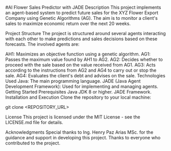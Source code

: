 #AI Flower Sales Predictor with JADE
Description
This project implements an agent-based system to predict future sales for the XYZ Flower Export Company using Genetic Algorithms (AG). The aim is to monitor a client's sales to maximize economic return over the next 20 weeks.

Project Structure
The project is structured around several agents interacting with each other to make predictions and sales decisions based on these forecasts. The involved agents are:

AH1: Maximizes an objective function using a genetic algorithm.
AG1: Passes the maximum value found by AH1 to AG2.
AG2: Decides whether to proceed with the sale based on the value received from AG1.
AG3: Acts according to the instructions from AG2 and AG4 to carry out or stop the sale.
AG4: Evaluates the client's debt and advises on the sale.
Technologies Used
Java: The main programming language.
JADE (Java Agent Development Framework): Used for implementing and managing agents.
Getting Started
Prerequisites
Java JDK 8 or higher.
JADE Framework.
Installation and Execution
Clone the repository to your local machine:

git clone <REPOSITORY_URL>

License
This project is licensed under the MIT License - see the LICENSE.md file for details.

Acknowledgments
Special thanks to Ing. Henry Paz Arias MSc. for the guidance and support in developing this project.
Thanks to everyone who contributed to the project.
